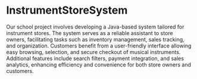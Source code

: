 # InstrumentStoreSystem
Our school project involves developing a Java-based system tailored for instrument stores. The system serves as a reliable assistant to store owners, facilitating tasks such as inventory management, sales tracking, and organization. Customers benefit from a user-friendly interface allowing easy browsing, selection, and secure checkout of musical instruments. Additional features include search filters, payment integration, and sales analytics, enhancing efficiency and convenience for both store owners and customers.
